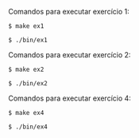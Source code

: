 Comandos para executar exercício 1:
```
$ make ex1
```
```
$ ./bin/ex1
```

Comandos para executar exercício 2:
```
$ make ex2
```
```
$ ./bin/ex2
```

Comandos para executar exercício 4:
```
$ make ex4
```
```
$ ./bin/ex4
```

